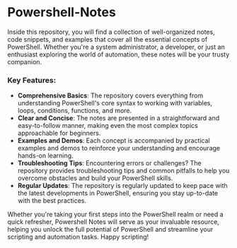 # Powershell-Notes

Inside this repository, you will find a collection of well-organized notes, code snippets, and examples that cover all the essential concepts of PowerShell. Whether you're a system administrator, a developer, or just an enthusiast exploring the world of automation, these notes will be your trusty companion.

### Key Features:

- **Comprehensive Basics**: The repository covers everything from understanding PowerShell's core syntax to working with variables, loops, conditions, functions, and more.
- **Clear and Concise**: The notes are presented in a straightforward and easy-to-follow manner, making even the most complex topics approachable for beginners.
- **Examples and Demos**: Each concept is accompanied by practical examples and demos to reinforce your understanding and encourage hands-on learning.
- **Troubleshooting Tips**: Encountering errors or challenges? The repository provides troubleshooting tips and common pitfalls to help you overcome obstacles and build your PowerShell skills.
- **Regular Updates**: The repository is regularly updated to keep pace with the latest developments in PowerShell, ensuring you stay up-to-date with the best practices.

Whether you're taking your first steps into the PowerShell realm or need a quick refresher, Powershell Notes will serve as your invaluable resource, helping you unlock the full potential of PowerShell and streamline your scripting and automation tasks. Happy scripting!




